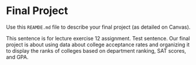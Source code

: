 # Final Project
Use this `REAMDE.md` file to describe your final project (as detailed on Canvas).

This sentence is for lecture exercise 12 assignment. Test sentence.
Our final project is about using data about college acceptance rates and organizing it to display the ranks of colleges based on department ranking, SAT scores, and GPA. 